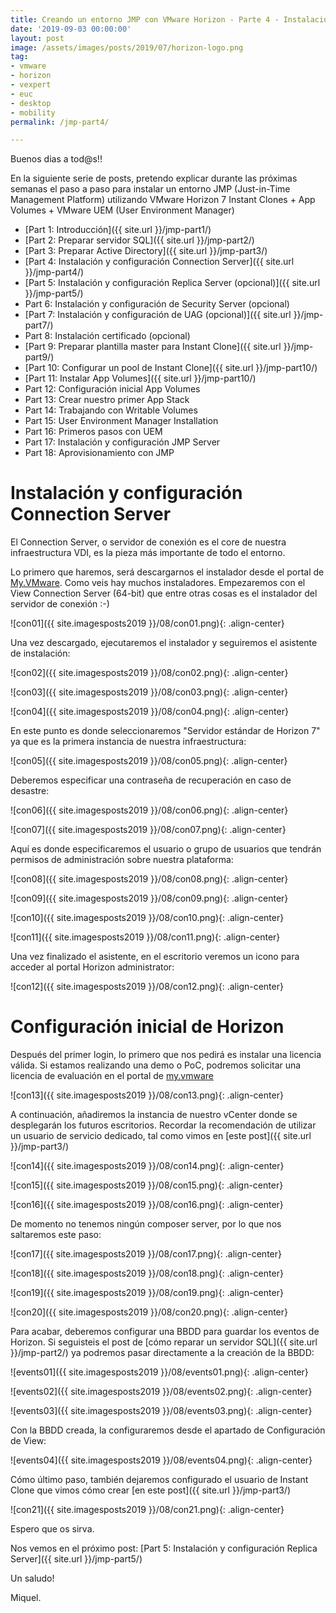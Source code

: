 ```yaml
---
title: Creando un entorno JMP con VMware Horizon - Parte 4 - Instalación y configuración Connection Server
date: '2019-09-03 00:00:00'
layout: post
image: /assets/images/posts/2019/07/horizon-logo.png
tag:
- vmware
- horizon
- vexpert
- euc
- desktop
- mobility
permalink: /jmp-part4/

---
```


Buenos dias a tod@s!!

En la siguiente serie de posts, pretendo explicar durante las próximas semanas el paso a paso para instalar un entorno JMP (Just-in-Time Management Platform) utilizando VMware Horizon 7 Instant Clones + App Volumes + VMware UEM (User Environment Manager) 

- [Part 1: Introducción]({{ site.url }}/jmp-part1/)
- [Part 2: Preparar servidor SQL]({{ site.url }}/jmp-part2/)
- [Part 3: Preparar Active Directory]({{ site.url }}/jmp-part3/)
- [Part 4: Instalación y configuración Connection Server]({{ site.url }}/jmp-part4/)
- [Part 5: Instalación y configuración Replica Server (opcional)]({{ site.url }}/jmp-part5/)
- Part 6: Instalación y configuración de Security Server (opcional)
- [Part 7: Instalación y configuración de UAG (opcional)]({{ site.url }}/jmp-part7/)
- Part 8: Instalación certificado (opcional)
- [Part 9: Preparar plantilla master para Instant Clone]({{ site.url }}/jmp-part9/)
- [Part 10: Configurar un pool de Instant Clone]({{ site.url }}/jmp-part10/)
- [Part 11: Instalar App Volumes]({{ site.url }}/jmp-part10/)
- Part 12: Configuración inicial App Volumes
- Part 13: Crear nuestro primer App Stack
- Part 14: Trabajando con Writable Volumes
- Part 15: User Environment Manager Installation
- Part 16: Primeros pasos con UEM
- Part 17: Instalación y configuración JMP Server
- Part 18: Aprovisionamiento con JMP

# Instalación y configuración Connection Server

El Connection Server, o servidor de conexión es el core de nuestra infraestructura VDI, es la pieza más importante de todo el entorno.

Lo primero que haremos, será descargarnos el instalador desde el portal de [My.VMware](https://my.vmware.com). Como veis hay muchos instaladores. Empezaremos con el View Connection Server (64-bit) que entre otras cosas es el instalador del servidor de conexión :-)

![con01]({{ site.imagesposts2019 }}/08/con01.png){: .align-center}

Una vez descargado, ejecutaremos el instalador y seguiremos el asistente de instalación:

![con02]({{ site.imagesposts2019 }}/08/con02.png){: .align-center}

![con03]({{ site.imagesposts2019 }}/08/con03.png){: .align-center}

![con04]({{ site.imagesposts2019 }}/08/con04.png){: .align-center}

En este punto es donde seleccionaremos "Servidor estándar de Horizon 7" ya que es la primera instancia de nuestra infraestructura:

![con05]({{ site.imagesposts2019 }}/08/con05.png){: .align-center}

Deberemos especificar una contraseña de recuperación en caso de desastre:

![con06]({{ site.imagesposts2019 }}/08/con06.png){: .align-center}

![con07]({{ site.imagesposts2019 }}/08/con07.png){: .align-center}

Aquí es donde especificaremos el usuario o grupo de usuarios que tendrán permisos de administración sobre nuestra plataforma:

![con08]({{ site.imagesposts2019 }}/08/con08.png){: .align-center}

![con09]({{ site.imagesposts2019 }}/08/con09.png){: .align-center}

![con10]({{ site.imagesposts2019 }}/08/con10.png){: .align-center}

![con11]({{ site.imagesposts2019 }}/08/con11.png){: .align-center}

Una vez finalizado el asistente, en el escritorio veremos un icono para acceder al portal Horizon administrator:

![con12]({{ site.imagesposts2019 }}/08/con12.png){: .align-center}

# Configuración inicial de Horizon

Después del primer login, lo primero que nos pedirá es instalar una licencia válida. Si estamos realizando una demo o PoC, podremos solicitar una licencia de evaluación en el portal de [my.vmware](https://my.vmware.com)

![con13]({{ site.imagesposts2019 }}/08/con13.png){: .align-center}

A continuación, añadiremos la instancia de nuestro vCenter donde se desplegarán los futuros escritorios. Recordar la recomendación de utilizar un usuario de servicio dedicado, tal como vimos en [este post]({{ site.url }}/jmp-part3/)

![con14]({{ site.imagesposts2019 }}/08/con14.png){: .align-center}

![con15]({{ site.imagesposts2019 }}/08/con15.png){: .align-center}

![con16]({{ site.imagesposts2019 }}/08/con16.png){: .align-center}

De momento no tenemos ningún composer server, por lo que nos saltaremos este paso:

![con17]({{ site.imagesposts2019 }}/08/con17.png){: .align-center}

![con18]({{ site.imagesposts2019 }}/08/con18.png){: .align-center}

![con19]({{ site.imagesposts2019 }}/08/con19.png){: .align-center}

![con20]({{ site.imagesposts2019 }}/08/con20.png){: .align-center}

Para acabar, deberemos configurar una BBDD para guardar los eventos de Horizon. Si seguisteis el post de [cómo reparar un servidor SQL]({{ site.url }}/jmp-part2/) ya podremos pasar directamente a la creación de la BBDD:

![events01]({{ site.imagesposts2019 }}/08/events01.png){: .align-center}

![events02]({{ site.imagesposts2019 }}/08/events02.png){: .align-center}

![events03]({{ site.imagesposts2019 }}/08/events03.png){: .align-center}

Con la BBDD creada, la configuraremos desde el apartado de Configuración de View:

![events04]({{ site.imagesposts2019 }}/08/events04.png){: .align-center}

Cómo último paso, también dejaremos configurado el usuario de Instant Clone que vimos cómo crear [en este post]({{ site.url }}/jmp-part3/)

![con21]({{ site.imagesposts2019 }}/08/con21.png){: .align-center}

Espero que os sirva.

Nos vemos en el próximo post: [Part 5: Instalación y configuración Replica Server]({{ site.url }}/jmp-part5/)

Un saludo!

Miquel.


